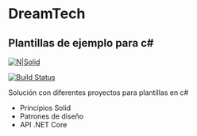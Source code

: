 # DreamTech
## Plantillas de ejemplo para c#

[![N|Solid](https://cldup.com/dTxpPi9lDf.thumb.png)](https://nodesource.com/products/nsolid)

[![Build Status](https://travis-ci.org/joemccann/dillinger.svg?branch=master)](https://travis-ci.org/joemccann/dillinger)

Solución con diferentes proyectos para plantillas en c#


- Principios Solid
- Patrones de diseño
- API .NET Core
